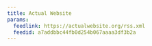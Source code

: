 ```yaml
---
title: Actual Website
params:
  feedlink: https://actualwebsite.org/rss.xml
  feedid: a7addbbc44fb0d254b067aaaa3df3b2a
---
```

